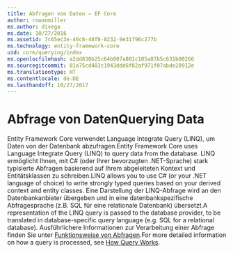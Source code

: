 ```yaml
---
title: Abfragen von Daten – EF Core
author: rowanmiller
ms.author: divega
ms.date: 10/27/2016
ms.assetid: 7c65ec3e-46c8-48f8-8232-9e31f96c277b
ms.technology: entity-framework-core
uid: core/querying/index
ms.openlocfilehash: a2dd830b25c64b007a881c105a87b5c631b00266
ms.sourcegitcommit: 01a75cd483c1943ddd6f82af971f07abde20912e
ms.translationtype: HT
ms.contentlocale: de-DE
ms.lasthandoff: 10/27/2017
---
```

# <a name="querying-data"></a><span data-ttu-id="0fea9-102">Abfrage von Daten</span><span class="sxs-lookup"><span data-stu-id="0fea9-102">Querying Data</span></span>

<span data-ttu-id="0fea9-103">Entity Framework Core verwendet Language Integrate Query (LINQ), um Daten von der Datenbank abzufragen.</span><span class="sxs-lookup"><span data-stu-id="0fea9-103">Entity Framework Core uses Language Integrate Query (LINQ) to query data from the database.</span></span> <span data-ttu-id="0fea9-104">LINQ ermöglicht Ihnen, mit C# (oder Ihrer bevorzugten .NET-Sprache) stark typisierte Abfragen basierend auf Ihrem abgeleiteten Kontext und Entitätsklassen zu schreiben.</span><span class="sxs-lookup"><span data-stu-id="0fea9-104">LINQ allows you to use C# (or your .NET language of choice) to write strongly typed queries based on your derived context and entity classes.</span></span> <span data-ttu-id="0fea9-105">Eine Darstellung der LINQ-Abfrage wird an den Datenbankanbieter übergeben und in eine datenbankspezifische Abfragesprache (z.B. SQL für eine relationale Datenbank) übersetzt.</span><span class="sxs-lookup"><span data-stu-id="0fea9-105">A representation of the LINQ query is passed to the database provider, to be translated in database-specific query language (e.g. SQL for a relational database).</span></span> <span data-ttu-id="0fea9-106">Ausführlichere Informationen zur Verarbeitung einer Abfrage finden Sie unter [Funktionsweise von Abfragen](overview.md).</span><span class="sxs-lookup"><span data-stu-id="0fea9-106">For more detailed information on how a query is processed, see [How Query Works](overview.md).</span></span>
